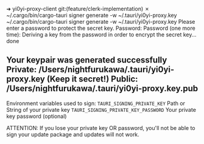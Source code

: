 ➜  yi0yi-proxy-client git:(feature/clerk-implementation) ✗ ~/.cargo/bin/cargo-tauri signer generate -w ~/.tauri/yi0yi-proxy.key                                        ~/.cargo/bin/cargo-tauri signer generate -w ~/.tauri/yi0yi-proxy.key
Please enter a password to protect the secret key.
Password: 
Password (one more time): 
Deriving a key from the password in order to encrypt the secret key... done

Your keypair was generated successfully
Private: /Users/nightfurukawa/.tauri/yi0yi-proxy.key (Keep it secret!)
Public: /Users/nightfurukawa/.tauri/yi0yi-proxy.key.pub
---------------------------

Environment variables used to sign:
`TAURI_SIGNING_PRIVATE_KEY`  Path or String of your private key
`TAURI_SIGNING_PRIVATE_KEY_PASSWORD`  Your private key password (optional)

ATTENTION: If you lose your private key OR password, you'll not be able to sign your update package and updates will not work.